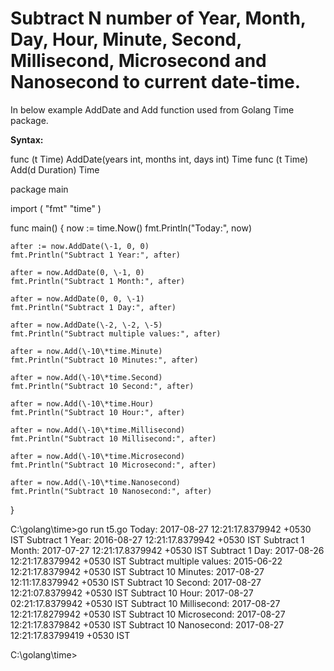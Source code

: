 # Subtract N number of Year, Month, Day, Hour, Minute, Second, Millisecond, Microsecond and Nanosecond to current date\-time.

In below example AddDate and Add function used from Golang Time package.

**Syntax:**

func (t Time) AddDate(years int, months int, days int) Time
func (t Time) Add(d Duration) Time

package main

import (
    "fmt"
    "time"
)

func main() {
    now := time.Now()
    fmt.Println("Today:", now)

    after := now.AddDate(\-1, 0, 0)
    fmt.Println("Subtract 1 Year:", after)

    after = now.AddDate(0, \-1, 0)
    fmt.Println("Subtract 1 Month:", after)

    after = now.AddDate(0, 0, \-1)
    fmt.Println("Subtract 1 Day:", after)

    after = now.AddDate(\-2, \-2, \-5)
    fmt.Println("Subtract multiple values:", after)

    after = now.Add(\-10\*time.Minute)
    fmt.Println("Subtract 10 Minutes:", after)

    after = now.Add(\-10\*time.Second)
    fmt.Println("Subtract 10 Second:", after)

    after = now.Add(\-10\*time.Hour)
    fmt.Println("Subtract 10 Hour:", after)

    after = now.Add(\-10\*time.Millisecond)
    fmt.Println("Subtract 10 Millisecond:", after)

    after = now.Add(\-10\*time.Microsecond)
    fmt.Println("Subtract 10 Microsecond:", after)

    after = now.Add(\-10\*time.Nanosecond)
    fmt.Println("Subtract 10 Nanosecond:", after)
}

C:\\golang\\time>go run t5.go
Today: 2017\-08\-27 12:21:17.8379942 +0530 IST
Subtract 1 Year: 2016\-08\-27 12:21:17.8379942 +0530 IST
Subtract 1 Month: 2017\-07\-27 12:21:17.8379942 +0530 IST
Subtract 1 Day: 2017\-08\-26 12:21:17.8379942 +0530 IST
Subtract multiple values: 2015\-06\-22 12:21:17.8379942 +0530 IST
Subtract 10 Minutes: 2017\-08\-27 12:11:17.8379942 +0530 IST
Subtract 10 Second: 2017\-08\-27 12:21:07.8379942 +0530 IST
Subtract 10 Hour: 2017\-08\-27 02:21:17.8379942 +0530 IST
Subtract 10 Millisecond: 2017\-08\-27 12:21:17.8279942 +0530 IST
Subtract 10 Microsecond: 2017\-08\-27 12:21:17.8379842 +0530 IST
Subtract 10 Nanosecond: 2017\-08\-27 12:21:17.83799419 +0530 IST

C:\\golang\\time>
